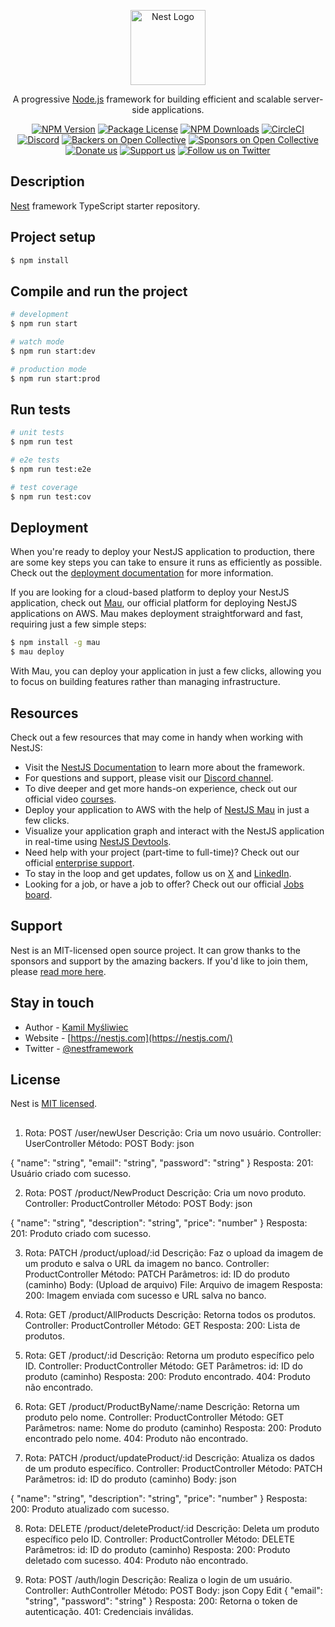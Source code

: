 <p align="center">
  <a href="http://nestjs.com/" target="blank"><img src="https://nestjs.com/img/logo-small.svg" width="120" alt="Nest Logo" /></a>
</p>

[circleci-image]: https://img.shields.io/circleci/build/github/nestjs/nest/master?token=abc123def456
[circleci-url]: https://circleci.com/gh/nestjs/nest

  <p align="center">A progressive <a href="http://nodejs.org" target="_blank">Node.js</a> framework for building efficient and scalable server-side applications.</p>
    <p align="center">
<a href="https://www.npmjs.com/~nestjscore" target="_blank"><img src="https://img.shields.io/npm/v/@nestjs/core.svg" alt="NPM Version" /></a>
<a href="https://www.npmjs.com/~nestjscore" target="_blank"><img src="https://img.shields.io/npm/l/@nestjs/core.svg" alt="Package License" /></a>
<a href="https://www.npmjs.com/~nestjscore" target="_blank"><img src="https://img.shields.io/npm/dm/@nestjs/common.svg" alt="NPM Downloads" /></a>
<a href="https://circleci.com/gh/nestjs/nest" target="_blank"><img src="https://img.shields.io/circleci/build/github/nestjs/nest/master" alt="CircleCI" /></a>
<a href="https://discord.gg/G7Qnnhy" target="_blank"><img src="https://img.shields.io/badge/discord-online-brightgreen.svg" alt="Discord"/></a>
<a href="https://opencollective.com/nest#backer" target="_blank"><img src="https://opencollective.com/nest/backers/badge.svg" alt="Backers on Open Collective" /></a>
<a href="https://opencollective.com/nest#sponsor" target="_blank"><img src="https://opencollective.com/nest/sponsors/badge.svg" alt="Sponsors on Open Collective" /></a>
  <a href="https://paypal.me/kamilmysliwiec" target="_blank"><img src="https://img.shields.io/badge/Donate-PayPal-ff3f59.svg" alt="Donate us"/></a>
    <a href="https://opencollective.com/nest#sponsor"  target="_blank"><img src="https://img.shields.io/badge/Support%20us-Open%20Collective-41B883.svg" alt="Support us"></a>
  <a href="https://twitter.com/nestframework" target="_blank"><img src="https://img.shields.io/twitter/follow/nestframework.svg?style=social&label=Follow" alt="Follow us on Twitter"></a>
</p>
  <!--[![Backers on Open Collective](https://opencollective.com/nest/backers/badge.svg)](https://opencollective.com/nest#backer)
  [![Sponsors on Open Collective](https://opencollective.com/nest/sponsors/badge.svg)](https://opencollective.com/nest#sponsor)-->

## Description

[Nest](https://github.com/nestjs/nest) framework TypeScript starter repository.

## Project setup

```bash
$ npm install
```

## Compile and run the project

```bash
# development
$ npm run start

# watch mode
$ npm run start:dev

# production mode
$ npm run start:prod
```

## Run tests

```bash
# unit tests
$ npm run test

# e2e tests
$ npm run test:e2e

# test coverage
$ npm run test:cov
```

## Deployment

When you're ready to deploy your NestJS application to production, there are some key steps you can take to ensure it runs as efficiently as possible. Check out the [deployment documentation](https://docs.nestjs.com/deployment) for more information.

If you are looking for a cloud-based platform to deploy your NestJS application, check out [Mau](https://mau.nestjs.com), our official platform for deploying NestJS applications on AWS. Mau makes deployment straightforward and fast, requiring just a few simple steps:

```bash
$ npm install -g mau
$ mau deploy
```

With Mau, you can deploy your application in just a few clicks, allowing you to focus on building features rather than managing infrastructure.

## Resources

Check out a few resources that may come in handy when working with NestJS:

- Visit the [NestJS Documentation](https://docs.nestjs.com) to learn more about the framework.
- For questions and support, please visit our [Discord channel](https://discord.gg/G7Qnnhy).
- To dive deeper and get more hands-on experience, check out our official video [courses](https://courses.nestjs.com/).
- Deploy your application to AWS with the help of [NestJS Mau](https://mau.nestjs.com) in just a few clicks.
- Visualize your application graph and interact with the NestJS application in real-time using [NestJS Devtools](https://devtools.nestjs.com).
- Need help with your project (part-time to full-time)? Check out our official [enterprise support](https://enterprise.nestjs.com).
- To stay in the loop and get updates, follow us on [X](https://x.com/nestframework) and [LinkedIn](https://linkedin.com/company/nestjs).
- Looking for a job, or have a job to offer? Check out our official [Jobs board](https://jobs.nestjs.com).

## Support

Nest is an MIT-licensed open source project. It can grow thanks to the sponsors and support by the amazing backers. If you'd like to join them, please [read more here](https://docs.nestjs.com/support).

## Stay in touch

- Author - [Kamil Myśliwiec](https://twitter.com/kammysliwiec)
- Website - [https://nestjs.com](https://nestjs.com/)
- Twitter - [@nestframework](https://twitter.com/nestframework)

## License

Nest is [MIT licensed](https://github.com/nestjs/nest/blob/master/LICENSE).
##

1. Rota: POST /user/newUser
Descrição: Cria um novo usuário.
Controller: UserController
Método: POST
Body:
json


{
  "name": "string",
  "email": "string",
  "password": "string"
}
Resposta:
201: Usuário criado com sucesso.

2. Rota: POST /product/NewProduct
Descrição: Cria um novo produto.
Controller: ProductController
Método: POST
Body:
json


{
  "name": "string",
  "description": "string",
  "price": "number"
}
Resposta:
201: Produto criado com sucesso.

3. Rota: PATCH /product/upload/:id
Descrição: Faz o upload da imagem de um produto e salva o URL da imagem no banco.
Controller: ProductController
Método: PATCH
Parâmetros:
id: ID do produto (caminho)
Body: (Upload de arquivo)
File: Arquivo de imagem
Resposta:
200: Imagem enviada com sucesso e URL salva no banco.

4. Rota: GET /product/AllProducts
Descrição: Retorna todos os produtos.
Controller: ProductController
Método: GET
Resposta:
200: Lista de produtos.

5. Rota: GET /product/:id
Descrição: Retorna um produto específico pelo ID.
Controller: ProductController
Método: GET
Parâmetros:
id: ID do produto (caminho)
Resposta:
200: Produto encontrado.
404: Produto não encontrado.

6. Rota: GET /product/ProductByName/:name
Descrição: Retorna um produto pelo nome.
Controller: ProductController
Método: GET
Parâmetros:
name: Nome do produto (caminho)
Resposta:
200: Produto encontrado pelo nome.
404: Produto não encontrado.

7. Rota: PATCH /product/updateProduct/:id
Descrição: Atualiza os dados de um produto específico.
Controller: ProductController
Método: PATCH
Parâmetros:
id: ID do produto (caminho)
Body:
json

{
  "name": "string",
  "description": "string",
  "price": "number"
}
Resposta:
200: Produto atualizado com sucesso.

8. Rota: DELETE /product/deleteProduct/:id
Descrição: Deleta um produto específico pelo ID.
Controller: ProductController
Método: DELETE
Parâmetros:
id: ID do produto (caminho)
Resposta:
200: Produto deletado com sucesso.
404: Produto não encontrado.

9. Rota: POST /auth/login
Descrição: Realiza o login de um usuário.
Controller: AuthController
Método: POST
Body:
json
Copy
Edit
{
  "email": "string",
  "password": "string"
}
Resposta:
200: Retorna o token de autenticação.
401: Credenciais inválidas.
